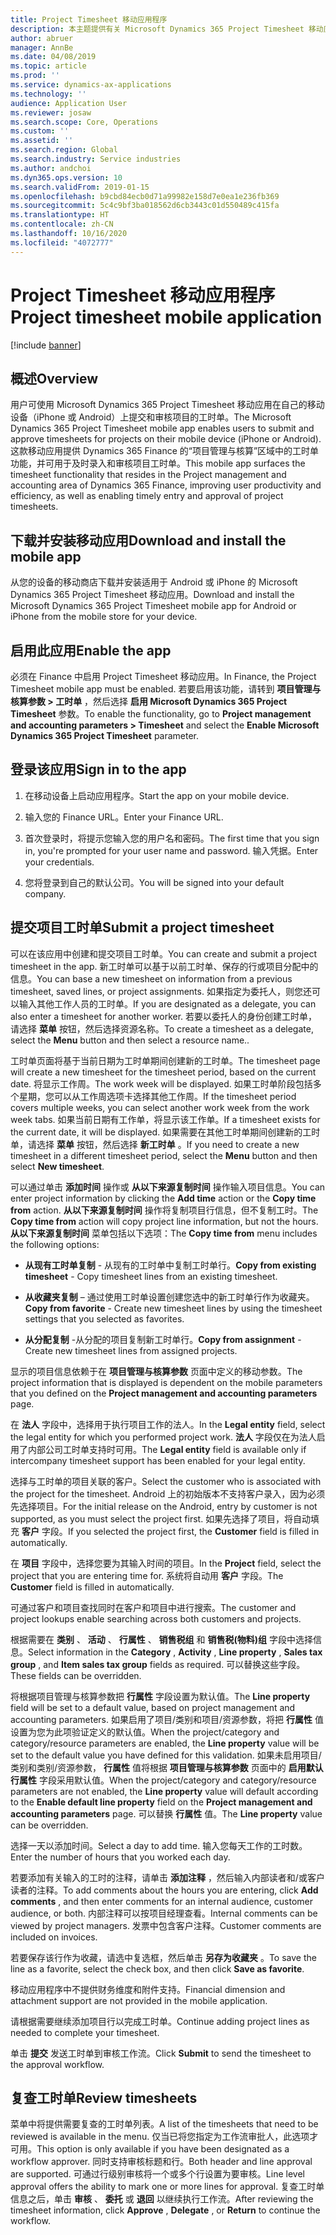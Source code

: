 ```yaml
---
title: Project Timesheet 移动应用程序
description: 本主题提供有关 Microsoft Dynamics 365 Project Timesheet 移动应用程序的信息。 用户可使用 Project Timesheet 移动应用在自己的移动设备上提交和审核项目的工时单。
author: abruer
manager: AnnBe
ms.date: 04/08/2019
ms.topic: article
ms.prod: ''
ms.service: dynamics-ax-applications
ms.technology: ''
audience: Application User
ms.reviewer: josaw
ms.search.scope: Core, Operations
ms.custom: ''
ms.assetid: ''
ms.search.region: Global
ms.search.industry: Service industries
ms.author: andchoi
ms.dyn365.ops.version: 10
ms.search.validFrom: 2019-01-15
ms.openlocfilehash: b9cbd84ecb0d71a99982e158d7e0ea1e236fb369
ms.sourcegitcommit: 5c4c9bf3ba018562d6cb3443c01d550489c415fa
ms.translationtype: HT
ms.contentlocale: zh-CN
ms.lasthandoff: 10/16/2020
ms.locfileid: "4072777"
---
```

# <a name="project-timesheet-mobile-application"></a><span data-ttu-id="55079-104">Project Timesheet 移动应用程序</span><span class="sxs-lookup"><span data-stu-id="55079-104">Project timesheet mobile application</span></span>

[!include [banner](../includes/banner.md)]

## <a name="overview"></a><span data-ttu-id="55079-105">概述</span><span class="sxs-lookup"><span data-stu-id="55079-105">Overview</span></span>

<span data-ttu-id="55079-106">用户可使用 Microsoft Dynamics 365 Project Timesheet 移动应用在自己的移动设备（iPhone 或 Android）上提交和审核项目的工时单。</span><span class="sxs-lookup"><span data-stu-id="55079-106">The Microsoft Dynamics 365 Project Timesheet mobile app enables users to submit and approve timesheets for projects on their mobile device (iPhone or Android).</span></span> <span data-ttu-id="55079-107">这款移动应用提供 Dynamics 365 Finance 的“项目管理与核算”区域中的工时单功能，并可用于及时录入和审核项目工时单。</span><span class="sxs-lookup"><span data-stu-id="55079-107">This mobile app surfaces the timesheet functionality that resides in the Project management and accounting area of Dynamics 365 Finance, improving user productivity and efficiency, as well as enabling timely entry and approval of project timesheets.</span></span>

## <a name="download-and-install-the-mobile-app"></a><span data-ttu-id="55079-108">下载并安装移动应用</span><span class="sxs-lookup"><span data-stu-id="55079-108">Download and install the mobile app</span></span>

<span data-ttu-id="55079-109">从您的设备的移动商店下载并安装适用于 Android 或 iPhone 的 Microsoft Dynamics 365 Project Timesheet 移动应用。</span><span class="sxs-lookup"><span data-stu-id="55079-109">Download and install the Microsoft Dynamics 365 Project Timesheet mobile app for Android or iPhone from the mobile store for your device.</span></span>

## <a name="enable-the-app"></a><span data-ttu-id="55079-110">启用此应用</span><span class="sxs-lookup"><span data-stu-id="55079-110">Enable the app</span></span> 

<span data-ttu-id="55079-111">必须在 Finance 中启用 Project Timesheet 移动应用。</span><span class="sxs-lookup"><span data-stu-id="55079-111">In Finance, the Project Timesheet mobile app must be enabled.</span></span> <span data-ttu-id="55079-112">若要启用该功能，请转到 **项目管理与核算参数 \> 工时单** ，然后选择 **启用 Microsoft Dynamics 365 Project Timesheet** 参数。</span><span class="sxs-lookup"><span data-stu-id="55079-112">To enable the functionality, go to **Project management and accounting parameters \> Timesheet** and select the **Enable Microsoft Dynamics 365 Project Timesheet** parameter.</span></span>

## <a name="sign-in-to-the-app"></a><span data-ttu-id="55079-113">登录该应用</span><span class="sxs-lookup"><span data-stu-id="55079-113">Sign in to the app</span></span>

1.  <span data-ttu-id="55079-114">在移动设备上启动应用程序。</span><span class="sxs-lookup"><span data-stu-id="55079-114">Start the app on your mobile device.</span></span>

2.  <span data-ttu-id="55079-115">输入您的 Finance URL。</span><span class="sxs-lookup"><span data-stu-id="55079-115">Enter your Finance URL.</span></span>

3.  <span data-ttu-id="55079-116">首次登录时，将提示您输入您的用户名和密码。</span><span class="sxs-lookup"><span data-stu-id="55079-116">The first time that you sign in, you're prompted for your user name and password.</span></span> <span data-ttu-id="55079-117">输入凭据。</span><span class="sxs-lookup"><span data-stu-id="55079-117">Enter your credentials.</span></span>

4.  <span data-ttu-id="55079-118">您将登录到自己的默认公司。</span><span class="sxs-lookup"><span data-stu-id="55079-118">You will be signed into your default company.</span></span>

## <a name="submit-a-project-timesheet"></a><span data-ttu-id="55079-119">提交项目工时单</span><span class="sxs-lookup"><span data-stu-id="55079-119">Submit a project timesheet</span></span>

<span data-ttu-id="55079-120">可以在该应用中创建和提交项目工时单。</span><span class="sxs-lookup"><span data-stu-id="55079-120">You can create and submit a project timesheet in the app.</span></span> <span data-ttu-id="55079-121">新工时单可以基于以前工时单、保存的行或项目分配中的信息。</span><span class="sxs-lookup"><span data-stu-id="55079-121">You can base a new timesheet on information from a previous timesheet, saved lines, or project assignments.</span></span> <span data-ttu-id="55079-122">如果指定为委托人，则您还可以输入其他工作人员的工时单。</span><span class="sxs-lookup"><span data-stu-id="55079-122">If you are designated as a delegate, you can also enter a timesheet for another worker.</span></span> <span data-ttu-id="55079-123">若要以委托人的身份创建工时单，请选择 **菜单** 按钮，然后选择资源名称。</span><span class="sxs-lookup"><span data-stu-id="55079-123">To create a timesheet as a delegate, select the **Menu** button and then select a resource name..</span></span>

<span data-ttu-id="55079-124">工时单页面将基于当前日期为工时单期间创建新的工时单。</span><span class="sxs-lookup"><span data-stu-id="55079-124">The timesheet page will create a new timesheet for the timesheet period, based on the current date.</span></span> <span data-ttu-id="55079-125">将显示工作周。</span><span class="sxs-lookup"><span data-stu-id="55079-125">The work week will be displayed.</span></span> <span data-ttu-id="55079-126">如果工时单阶段包括多个星期，您可以从工作周选项卡选择其他工作周。</span><span class="sxs-lookup"><span data-stu-id="55079-126">If the timesheet period covers multiple weeks, you can select another work week from the work week tabs.</span></span>
<span data-ttu-id="55079-127">如果当前日期有工作单，将显示该工作单。</span><span class="sxs-lookup"><span data-stu-id="55079-127">If a timesheet exists for the current date, it will be displayed.</span></span> <span data-ttu-id="55079-128">如果需要在其他工时单期间创建新的工时单，请选择 **菜单** 按钮，然后选择 **新工时单** 。</span><span class="sxs-lookup"><span data-stu-id="55079-128">If you need to create a new timesheet in a different timesheet period, select the **Menu** button and then select **New timesheet**.</span></span>

<span data-ttu-id="55079-129">可以通过单击 **添加时间** 操作或 **从以下来源复制时间** 操作输入项目信息。</span><span class="sxs-lookup"><span data-stu-id="55079-129">You can enter project information by clicking the **Add time** action or the **Copy time from** action.</span></span> <span data-ttu-id="55079-130">**从以下来源复制时间** 操作将复制项目行信息，但不复制工时。</span><span class="sxs-lookup"><span data-stu-id="55079-130">The **Copy time from** action will copy project line information, but not the hours.</span></span> <span data-ttu-id="55079-131">**从以下来源复制时间** 菜单包括以下选项：</span><span class="sxs-lookup"><span data-stu-id="55079-131">The **Copy time from** menu includes the following options:</span></span>

- <span data-ttu-id="55079-132">**从现有工时单复制** - 从现有的工时单中复制工时单行。</span><span class="sxs-lookup"><span data-stu-id="55079-132">**Copy from existing timesheet** - Copy timesheet lines from an existing timesheet.</span></span>

- <span data-ttu-id="55079-133">**从收藏夹复制** – 通过使用工时单设置创建您选中的新工时单行作为收藏夹。</span><span class="sxs-lookup"><span data-stu-id="55079-133">**Copy from favorite** - Create new timesheet lines by using the timesheet settings that you selected as favorites.</span></span>

- <span data-ttu-id="55079-134">**从分配复制** -从分配的项目复制新工时单行。</span><span class="sxs-lookup"><span data-stu-id="55079-134">**Copy from assignment** - Create new timesheet lines from assigned projects.</span></span>

<span data-ttu-id="55079-135">显示的项目信息依赖于在 **项目管理与核算参数** 页面中定义的移动参数。</span><span class="sxs-lookup"><span data-stu-id="55079-135">The project information that is displayed is dependent on the mobile parameters that you defined on the **Project management and accounting parameters** page.</span></span>

<span data-ttu-id="55079-136">在 **法人** 字段中，选择用于执行项目工作的法人。</span><span class="sxs-lookup"><span data-stu-id="55079-136">In the **Legal entity** field, select the legal entity for which you performed project work.</span></span> <span data-ttu-id="55079-137">**法人** 字段仅在为法人启用了内部公司工时单支持时可用。</span><span class="sxs-lookup"><span data-stu-id="55079-137">The **Legal entity** field is available only if intercompany timesheet support has been enabled for your legal entity.</span></span>

<span data-ttu-id="55079-138">选择与工时单的项目关联的客户。</span><span class="sxs-lookup"><span data-stu-id="55079-138">Select the customer who is associated with the project for the timesheet.</span></span> <span data-ttu-id="55079-139">Android 上的初始版本不支持客户录入，因为必须先选择项目。</span><span class="sxs-lookup"><span data-stu-id="55079-139">For the initial release on the Android, entry by customer is not supported, as you must select the project first.</span></span> <span data-ttu-id="55079-140">如果先选择了项目，将自动填充 **客户** 字段。</span><span class="sxs-lookup"><span data-stu-id="55079-140">If you selected the project first, the **Customer** field is filled in automatically.</span></span>

<span data-ttu-id="55079-141">在 **项目** 字段中，选择您要为其输入时间的项目。</span><span class="sxs-lookup"><span data-stu-id="55079-141">In the **Project** field, select the project that you are entering time for.</span></span> <span data-ttu-id="55079-142">系统将自动用 **客户** 字段。</span><span class="sxs-lookup"><span data-stu-id="55079-142">The **Customer** field is filled in automatically.</span></span>

<span data-ttu-id="55079-143">可通过客户和项目查找同时在客户和项目中进行搜索。</span><span class="sxs-lookup"><span data-stu-id="55079-143">The customer and project lookups enable searching across both customers and projects.</span></span>

<span data-ttu-id="55079-144">根据需要在 **类别** 、 **活动** 、 **行属性** 、 **销售税组** 和 **销售税(物料)组** 字段中选择信息。</span><span class="sxs-lookup"><span data-stu-id="55079-144">Select information in the **Category** , **Activity** , **Line property** , **Sales tax group** , and **Item sales tax group** fields as required.</span></span> <span data-ttu-id="55079-145">可以替换这些字段。</span><span class="sxs-lookup"><span data-stu-id="55079-145">These fields can be overridden.</span></span>

<span data-ttu-id="55079-146">将根据项目管理与核算参数把 **行属性** 字段设置为默认值。</span><span class="sxs-lookup"><span data-stu-id="55079-146">The **Line property** field will be set to a default value, based on project management and accounting parameters.</span></span> <span data-ttu-id="55079-147">如果启用了项目/类别和项目/资源参数，将把 **行属性** 值设置为您为此项验证定义的默认值。</span><span class="sxs-lookup"><span data-stu-id="55079-147">When the project/category and category/resource parameters are enabled, the **Line property** value will be set to the default value you have defined for this validation.</span></span> <span data-ttu-id="55079-148">如果未启用项目/类别和类别/资源参数， **行属性** 值将根据 **项目管理与核算参数** 页面中的 **启用默认行属性** 字段采用默认值。</span><span class="sxs-lookup"><span data-stu-id="55079-148">When the project/category and category/resource parameters are not enabled, the **Line property** value will default according to the **Enable default line property** field on the **Project management and accounting parameters** page.</span></span> <span data-ttu-id="55079-149">可以替换 **行属性** 值。</span><span class="sxs-lookup"><span data-stu-id="55079-149">The **Line property** value can be overridden.</span></span>

<span data-ttu-id="55079-150">选择一天以添加时间。</span><span class="sxs-lookup"><span data-stu-id="55079-150">Select a day to add time.</span></span> <span data-ttu-id="55079-151">输入您每天工作的工时数。</span><span class="sxs-lookup"><span data-stu-id="55079-151">Enter the number of hours that you worked each day.</span></span>

<span data-ttu-id="55079-152">若要添加有关输入的工时的注释，请单击 **添加注释** ，然后输入内部读者和/或客户读者的注释。</span><span class="sxs-lookup"><span data-stu-id="55079-152">To add comments about the hours you are entering, click **Add comments** , and then enter comments for an internal audience, customer audience, or both.</span></span>
<span data-ttu-id="55079-153">内部注释可以按项目经理查看。</span><span class="sxs-lookup"><span data-stu-id="55079-153">Internal comments can be viewed by project managers.</span></span> <span data-ttu-id="55079-154">发票中包含客户注释。</span><span class="sxs-lookup"><span data-stu-id="55079-154">Customer comments are included on invoices.</span></span>

<span data-ttu-id="55079-155">若要保存该行作为收藏，请选中复选框，然后单击 **另存为收藏夹** 。</span><span class="sxs-lookup"><span data-stu-id="55079-155">To save the line as a favorite, select the check box, and then click **Save as favorite**.</span></span>

<span data-ttu-id="55079-156">移动应用程序中不提供财务维度和附件支持。</span><span class="sxs-lookup"><span data-stu-id="55079-156">Financial dimension and attachment support are not provided in the mobile application.</span></span>

<span data-ttu-id="55079-157">请根据需要继续添加项目行以完成工时单。</span><span class="sxs-lookup"><span data-stu-id="55079-157">Continue adding project lines as needed to complete your timesheet.</span></span>

<span data-ttu-id="55079-158">单击 **提交** 发送工时单到审核工作流。</span><span class="sxs-lookup"><span data-stu-id="55079-158">Click **Submit** to send the timesheet to the approval workflow.</span></span>

## <a name="review-timesheets"></a><span data-ttu-id="55079-159">复查工时单</span><span class="sxs-lookup"><span data-stu-id="55079-159">Review timesheets</span></span>

<span data-ttu-id="55079-160">菜单中将提供需要复查的工时单列表。</span><span class="sxs-lookup"><span data-stu-id="55079-160">A list of the timesheets that need to be reviewed is available in the menu.</span></span> <span data-ttu-id="55079-161">仅当已将您指定为工作流审批人，此选项才可用。</span><span class="sxs-lookup"><span data-stu-id="55079-161">This option is only available if you have been designated as a workflow approver.</span></span> <span data-ttu-id="55079-162">同时支持审核标题和行。</span><span class="sxs-lookup"><span data-stu-id="55079-162">Both header and line approval are supported.</span></span> <span data-ttu-id="55079-163">可通过行级别审核将一个或多个行设置为要审核。</span><span class="sxs-lookup"><span data-stu-id="55079-163">Line level approval offers the ability to mark one or more lines for approval.</span></span> <span data-ttu-id="55079-164">复查工时单信息之后，单击 **审核** 、 **委托** 或 **退回** 以继续执行工作流。</span><span class="sxs-lookup"><span data-stu-id="55079-164">After reviewing the timesheet information, click **Approve** , **Delegate** , or **Return** to continue the workflow.</span></span>
